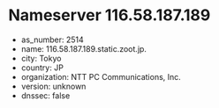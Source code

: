 # Nameserver 116.58.187.189

* as_number: 2514
* name: 116.58.187.189.static.zoot.jp.
* city: Tokyo
* country: JP
* organization: NTT PC Communications, Inc.
* version: unknown
* dnssec: false
